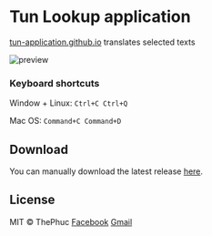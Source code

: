 # Tun Lookup application

[tun-application.github.io](https://tun-application.github.io/) translates selected texts

<img src="https://raw.githubusercontent.com/tun-application/Tunlookup/master/app-screen.pnghttps://raw.githubusercontent.com/tun-application/Tunlookup/master/app-screen.png" alt="preview"/>

### Keyboard shortcuts

Window + Linux: `Ctrl+C Ctrl+Q`

Mac OS: `Command+C Command+D`

## Download

You can manually download the latest release [here](https://github.com/tun-application/Tunlookup/releases/).

## License

MIT &copy; ThePhuc
[Facebook](https://www.facebook.com/tintacnoitieng)
[Gmail](mailto:thephuc1601@gmail.com)
